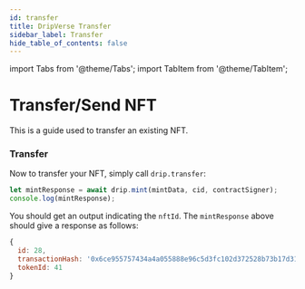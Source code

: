 ```yaml
---
id: transfer
title: DripVerse Transfer
sidebar_label: Transfer
hide_table_of_contents: false
---
```


import Tabs from '@theme/Tabs';
import TabItem from '@theme/TabItem';

# Transfer/Send NFT

This is a guide used to transfer an existing NFT.



### Transfer

Now to transfer your NFT, simply call `drip.transfer`:

```js
let mintResponse = await drip.mint(mintData, cid, contractSigner);
console.log(mintResponse);
```

You should get an output indicating the `nftId`. The `mintResponse` above should give a response as follows:

```js
{
  id: 28,
  transactionHash: '0x6ce955757434a4a055888e96c5d3fc102d372528b73b17d3138ac91bc53aad6f',
  tokenId: 41
}
```
